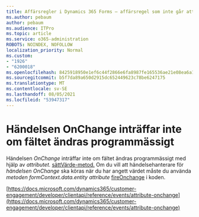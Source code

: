 ```yaml
---
title: Affärsregler i Dynamics 365 Forms – affärsregel som inte går att skapa ett formulär
ms.author: pebaum
author: pebaum
ms.audience: ITPro
ms.topic: article
ms.service: o365-administration
ROBOTS: NOINDEX, NOFOLLOW
localization_priority: Normal
ms.custom:
- "1926"
- "6200018"
ms.openlocfilehash: 8425918950e1ef6c44f2866e6fa8987fe165536ae21e08ea6a1da880f761d512
ms.sourcegitcommit: b5f7da89a650d2915dc652449623c78be6247175
ms.translationtype: MT
ms.contentlocale: sv-SE
ms.lasthandoff: 08/05/2021
ms.locfileid: "53947317"
---
```

# <a name="onchange-event-does-not-occur-if-the-field-is-changed-programmatically"></a>Händelsen OnChange inträffar inte om fältet ändras programmässigt

Händelsen *OnChange* inträffar inte om fältet ändras programmässigt med hjälp av *attributet.* [sättVärde-metod.](https://docs.microsoft.com/dynamics365/customer-engagement/developer/clientapi/reference/attributes/setvalue) Om du vill att händelsehanterare för *händelsen OnChange* ska köras när du har angett värdet måste du använda *metoden formContext.data.entity attribute* [fireOnchange](https://docs.microsoft.com/dynamics365/customer-engagement/developer/clientapi/reference/attributes/fireonchange) i koden.

[https://docs.microsoft.com/dynamics365/customer-engagement/developer/clientapi/reference/events/attribute-onchange](https://docs.microsoft.com/dynamics365/customer-engagement/developer/clientapi/reference/events/attribute-onchange)

